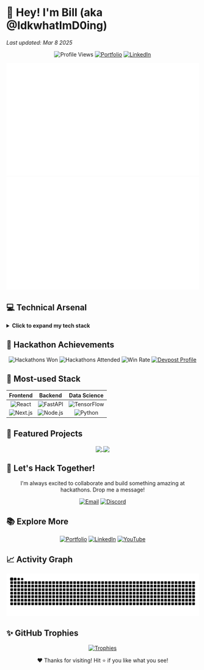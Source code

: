 # 👋 Hey! I'm Bill (aka @IdkwhatImD0ing)

_Last updated: Mar 8 2025_

<div align="center">
  
  ![Profile Views](https://komarev.com/ghpvc/?username=IdkwhatImD0ing&style=flat-square&color=blue)
  [![Portfolio](https://img.shields.io/badge/Portfolio-art3m1s.me-0077B5?style=flat-square&logo=buffer&logoColor=white)](https://art3m1s.me/)
  [![LinkedIn](https://img.shields.io/badge/LinkedIn-bill--zhang1-0077B5?style=flat-square&logo=linkedin&logoColor=white)](https://linkedin.com/in/bill-zhang1)
  
</div>

<div align="center">
  
  ![](https://github.com/IdkwhatImD0ing/stats/blob/master/generated/overview.svg)
  ![](https://github.com/IdkwhatImD0ing/stats/blob/master/generated/languages.svg)
  
</div>

## 💻 Technical Arsenal

<details>
<summary><b>Click to expand my tech stack</b></summary>

```mermaid
mindmap
  root((My Tech Stack))
    Languages
      JavaScript/TypeScript
      Python
      Java
      C/C++
      Dart
      Haskell
    Frontend
      React
      Next.js
      Vue.js
      Gatsby
      Tailwind CSS
      Material UI
    Backend
      Express.js
      FastAPI
      Flask
    Databases
      PostgreSQL
      Firebase
      Milvus
    ML & Data
      TensorFlow
      Keras
      Pandas
      NumPy
      Scikit-learn
      OpenCV
```

</details>

## 🏅 Hackathon Achievements

  <div align="center">
    <img src="https://img.shields.io/badge/35-Hackathons%20Won-FFD700?style=for-the-badge&logo=trophy&logoColor=gold" alt="Hackathons Won">
    <img src="https://img.shields.io/badge/58-Hackathons%20Attended-C0C0C0?style=for-the-badge&logo=devpost&logoColor=silver" alt="Hackathons Attended">
    <img src="https://img.shields.io/badge/60%25-Win%20Rate-22C55E?style=for-the-badge&logo=checkmarksymbol&logoColor=white" alt="Win Rate">
    <a href="https://devpost.com/IdkwhatImD0ing">
      <img src="https://img.shields.io/badge/Devpost%20Profile-View%20Projects-003E54?style=for-the-badge&logo=devpost&logoColor=white" alt="Devpost Profile">
    </a>
  </div>

</div>

## 🌟 Most-used Stack

<div align="center">
  
| Frontend | Backend | Data Science |
|:--------:|:-------:|:------------:|
| ![React](https://skillicons.dev/icons?i=react) | ![FastAPI](https://skillicons.dev/icons?i=fastapi) | ![TensorFlow](https://skillicons.dev/icons?i=tensorflow) |
| ![Next.js](https://skillicons.dev/icons?i=nextjs) | ![Node.js](https://skillicons.dev/icons?i=nodejs) | ![Python](https://skillicons.dev/icons?i=python) |

</div>

## 🚀 Featured Projects

<div align="center">
  
  
  <a href="https://github.com/SlugLoop/SlugLoop">
    <img align="center" src="https://github-readme-stats.vercel.app/api/pin/?username=SlugLoop&repo=SlugLoop&theme=tokyonight&hide_border=true" />
  </a>
  
  <a href="https://github.com/IdkwhatImD0ing/AdaptEd">
    <img align="center" src="https://github-readme-stats.vercel.app/api/pin/?username=IdkwhatImD0ing&repo=AdaptEd&theme=tokyonight&hide_border=true" />
  </a>
</div>

## 🤝 Let's Hack Together!

<div align="center">

I'm always excited to collaborate and build something amazing at hackathons. Drop me a message!

[![Email](https://img.shields.io/badge/Email-Me-red?style=for-the-badge&logo=gmail&logoColor=white)](mailto:jzhang71@usc.edu)
[![Discord](https://img.shields.io/badge/Discord-Chat-7289DA?style=for-the-badge&logo=discord&logoColor=white)](https://discord.com/users/Art3m1s%230001)

</div>

## 📚 Explore More

<div align="center">

[![Portfolio](https://img.shields.io/badge/Portfolio-Check%20it%20out-0077B5?style=for-the-badge&logo=buffer&logoColor=white)](https://art3m1s.me/)
[![LinkedIn](https://img.shields.io/badge/LinkedIn-Connect-0077B5?style=for-the-badge&logo=linkedin&logoColor=white)](https://linkedin.com/in/bill-zhang1)
[![YouTube](https://img.shields.io/badge/YouTube-Subscribe-red?style=for-the-badge&logo=youtube&logoColor=white)](https://www.youtube.com/@hackable-projects)

</div>

## 📈 Activity Graph

<div align="center">
  <img src="https://raw.githubusercontent.com/IdkwhatImD0ing/IdkwhatImD0ing/output/snake.svg" alt="Snake animation" />
</div>

## ✨ GitHub Trophies

<div align="center">

[![Trophies](https://github-profile-trophy.vercel.app/?username=IdkwhatImD0ing&theme=darkhub&no-frame=true&column=7)](https://github.com/IdkwhatImD0ing)

</div>

<div align="center">

❤️ Thanks for visiting! Hit ⭐ if you like what you see!

</div>
